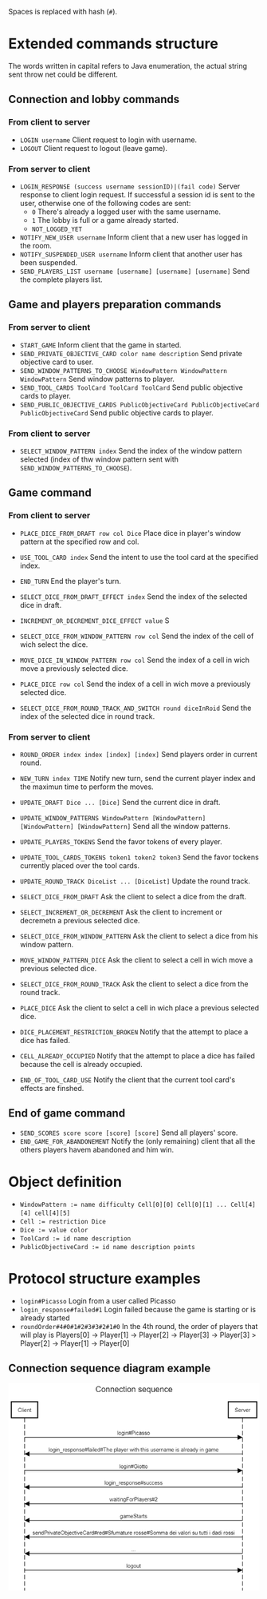 Spaces is replaced with hash (`#`).

# Extended commands structure

The words written in capital refers to Java enumeration, the actual string sent throw net could be different.

## Connection and lobby commands

### From client to server
- `LOGIN username` Client request to login with username.
- `LOGOUT` Client request to logout (leave game).

### From server to client

- `LOGIN_RESPONSE (success username sessionID)|(fail code)` Server response to client login request. If successful a session id is sent to the user, otherwise one of the following codes are sent:
  - `0` There's already a logged user with the same username.
  - `1` The lobby is full or a game already started.
  - `NOT_LOGGED_YET`
- `NOTIFY_NEW_USER username` Inform client that a new user has logged in the room.
- `NOTIFY_SUSPENDED_USER username` Inform client that another user has been suspended.
- `SEND_PLAYERS_LIST username [username] [username] [username]` Send the complete players list.

## Game and players preparation commands

### From server to client

- `START_GAME` Inform client that the game in started.
- `SEND_PRIVATE_OBJECTIVE_CARD color name description` Send private objective card to user.
- `SEND_WINDOW_PATTERNS_TO_CHOOSE WindowPattern WindowPattern WindowPattern` Send window patterns to player.
- `SEND_TOOL_CARDS ToolCard ToolCard ToolCard` Send public objective cards to player.
- `SEND_PUBLIC_OBJECTIVE_CARDS PublicObjectiveCard PublicObjectiveCard PublicObjectiveCard` Send public objective cards to player.

### From client to server
- `SELECT_WINDOW_PATTERN index` Send the index of the window pattern selected (index of thw window pattern sent with `SEND_WINDOW_PATTERNS_TO_CHOOSE`).

## Game command

### From client to server

- `PLACE_DICE_FROM_DRAFT row col Dice` Place dice in player's window pattern at the specified row and col.

- `USE_TOOL_CARD index` Send the intent to use the tool card at the specified index.
- `END_TURN` End the player's turn.

- `SELECT_DICE_FROM_DRAFT_EFFECT index` Send the index of the selected dice in draft.
- `INCREMENT_OR_DECREMENT_DICE_EFFECT value` S
- `SELECT_DICE_FROM_WINDOW_PATTERN row col` Send the index of the cell of wich select the dice. 
- `MOVE_DICE_IN_WINDOW_PATTERN row col` Send the index of a cell in wich move a previously selected dice.
- `PLACE_DICE row col` Send the index of a cell in wich move a previously selected dice.
- `SELECT_DICE_FROM_ROUND_TRACK_AND_SWITCH round diceInRoid` Send the index of the selected dice in round track.

### From server to client

- `ROUND_ORDER index index [index] [index]` Send players order in current round.
- `NEW_TURN index TIME` Notify new turn, send the current player index and the maximun time to perform the moves.

- `UPDATE_DRAFT Dice ... [Dice]` Send the current dice in draft.
- `UPDATE_WINDOW_PATTERNS WindowPattern [WindowPattern] [WindowPattern] [WindowPattern]` Send all the window patterns.
- `UPDATE_PLAYERS_TOKENS` Send the favor tokens of every player.
- `UPDATE_TOOL_CARDS_TOKENS token1 token2 token3` Send the favor tockens currently placed over the tool cards.
- `UPDATE_ROUND_TRACK DiceList ... [DiceList]` Update the round track.

- `SELECT_DICE_FROM_DRAFT` Ask the client to select a dice from the draft.
- `SELECT_INCREMENT_OR_DECREMENT` Ask the client to increment or decremetn a previous selected dice.
- `SELECT_DICE_FROM_WINDOW_PATTERN` Ask the client to select a dice from his window pattern.
- `MOVE_WINDOW_PATTERN_DICE` Ask the client to select a cell in wich move a previous selected dice.
- `SELECT_DICE_FROM_ROUND_TRACK` Ask the client to select a dice from the round track.
- `PLACE_DICE` Ask the client to selct a cell in wich place a previous selected dice.

- `DICE_PLACEMENT_RESTRICTION_BROKEN` Notify that the attempt to place a dice has failed.
- `CELL_ALREADY_OCCUPIED` Notify that the attempt to place a dice has failed because the cell is already occupied.

- `END_OF_TOOL_CARD_USE` Notify the client that the current tool card's effects are finshed.

## End of game command

- `SEND_SCORES score score [score] [score]` Send all players' score.
- `END_GAME_FOR_ABANDONEMENT` Notify the (only remaining) client that all the others players havem abandoned and him win.

# Object definition

- `WindowPattern := name difficulty Cell[0][0] Cell[0][1] ... Cell[4][4] cell[4][5]`
- `Cell := restriction Dice`
- `Dice := value color`
- `ToolCard := id name description`
- `PublicObjectiveCard := id name description points`

# Protocol structure examples
- `login#Picasso` Login from a user called Picasso
- `login_response#failed#1` Login failed because the game is starting or is already started
- `roundOrder#4#0#1#2#3#3#2#1#0` In the 4th round, the order of players that will play is Players[0] -> Player[1] -> Player[2] -> Player[3] -> Player[3] > Player[2] -> Player[1] -> Player[0]

## Connection sequence diagram example
![](connSeq.png)
